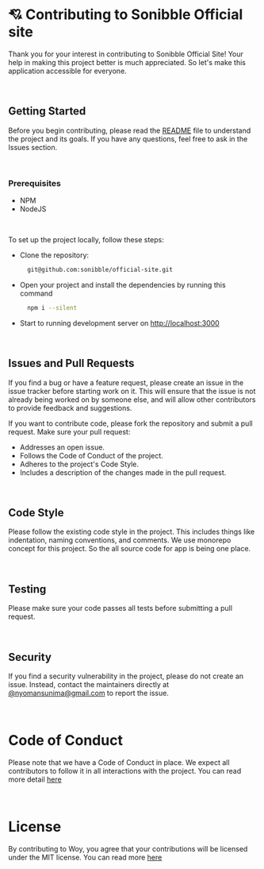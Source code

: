 # 💘 Contributing to Sonibble Official site

Thank you for your interest in contributing to Sonibble Official Site! Your help in making this project better is much appreciated. So let's make this application accessible for everyone.

<br/>

## Getting Started

Before you begin contributing, please read the [README](README.md) file to understand the project and its goals. If you have any questions, feel free to ask in the Issues section.

<br/>

### Prerequisites
- NPM
- NodeJS

<br/>

To set up the project locally, follow these steps:

- Clone the repository:
  ```bash
    git@github.com:sonibble/official-site.git
  ```
- Open your project and install the dependencies by running this command
  ```bash
    npm i --silent
  ```
- Start to running development server on [http://localhost:3000](http://localhost:3000)

<br/>

## Issues and Pull Requests

If you find a bug or have a feature request, please create an issue in the issue tracker before starting work on it. This will ensure that the issue is not already being worked on by someone else, and will allow other contributors to provide feedback and suggestions.

If you want to contribute code, please fork the repository and submit a pull request. Make sure your pull request:

- Addresses an open issue.
- Follows the Code of Conduct of the project.
- Adheres to the project's Code Style.
- Includes a description of the changes made in the pull request.

<br/>

## Code Style

Please follow the existing code style in the project. This includes things like indentation, naming conventions, and comments. We use monorepo concept for this project. So the all source code for app is being one place.

<br/>

## Testing

Please make sure your code passes all tests before submitting a pull request.

<br/>

## Security

If you find a security vulnerability in the project, please do not create an issue. Instead, contact the maintainers directly at [@nyomansunima@gmail.com](mailto:nyomansunima@gmail.com) to report the issue.

<br/>

# Code of Conduct

Please note that we have a Code of Conduct in place. We expect all contributors to follow it in all interactions with the project. You can read more detail [here](CODE_OF_CONDUCT.md)

<br/>

# License

By contributing to Woy, you agree that your contributions will be licensed under the MIT license. You can read more [here](LICENSE.md)
